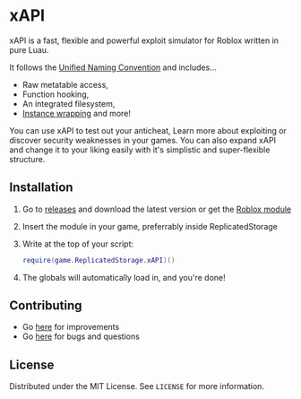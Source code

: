 xAPI
====

xAPI is a fast, flexible and powerful exploit simulator for Roblox written in pure Luau.

It follows the [Unified Naming Convention](https://github.com/unified-naming-convention/NamingStandard/tree/main) and includes...

- Raw metatable access,
- Function hooking,
- An integrated filesystem,
- [Instance wrapping](https://devforum.roblox.com/t/wrapping-with-metatables-or-how-to-alter-the-functionality-of-roblox-objects-without-touching-them/221611) and more!

You can use xAPI to test out your anticheat, Learn more about exploiting or discover security weaknesses in your games.
You can also expand xAPI and change it to your liking easily with it's simplistic and super-flexible structure.

Installation
----

1. Go to [releases](https://github.com/3skue/xAPI/releases/) and download the latest version or get the [Roblox module](https://create.roblox.com/marketplace/asset/15836677813/)
2. Insert the module in your game, preferrably inside ReplicatedStorage
3. Write at the top of your script:
   
   ```lua
   require(game.ReplicatedStorage.xAPI)()
   ```
4. The globals will automatically load in, and you're done!

Contributing
----

- Go [here](https://github.com/3skue/xAPI/pulls) for improvements
- Go [here](https://github.com/3skue/xAPI/issues) for bugs and questions

License
----

Distributed under the MIT License. See `LICENSE` for more information.
